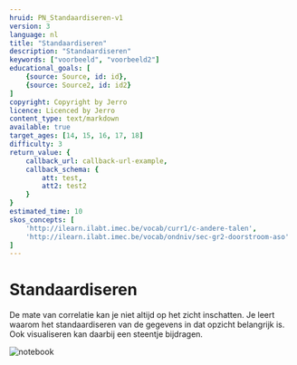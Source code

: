 ```yaml
---
hruid: PN_Standaardiseren-v1
version: 3
language: nl
title: "Standaardiseren"
description: "Standaardiseren"
keywords: ["voorbeeld", "voorbeeld2"]
educational_goals: [
    {source: Source, id: id}, 
    {source: Source2, id: id2}
]
copyright: Copyright by Jerro
licence: Licenced by Jerro
content_type: text/markdown
available: true
target_ages: [14, 15, 16, 17, 18]
difficulty: 3
return_value: {
    callback_url: callback-url-example,
    callback_schema: {
        att: test,
        att2: test2
    }
}
estimated_time: 10
skos_concepts: [
    'http://ilearn.ilabt.imec.be/vocab/curr1/c-andere-talen', 
    'http://ilearn.ilabt.imec.be/vocab/ondniv/sec-gr2-doorstroom-aso'
]
---
```

# Standaardiseren
De mate van correlatie kan je niet altijd op het zicht inschatten. Je leert waarom het standaardiseren van de gegevens in dat opzicht belangrijk is. Ook visualiseren kan daarbij een steentje bijdragen.

![notebook](@learning-object/PN_StandaardiserenM-v1/nl/3)